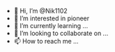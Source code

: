 - 👋 Hi, I’m @Nik1102
- 👀 I’m interested in pioneer
- 🌱 I’m currently learning ...
- 💞️ I’m looking to collaborate on ...
- 📫 How to reach me ...

<!---
Nik1102/Nik1102 is a ✨ special ✨ repository because its `README.md` (this file) appears on your GitHub profile.
You can click the Preview link to take a look at your changes.
--->
